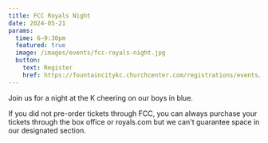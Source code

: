 ```yaml
---
title: FCC Royals Night
date: 2024-05-21
params:
  time: 6–9:30pm
  featured: true
  image: /images/events/fcc-royals-night.jpg
  button:
    text: Register
    href: https://fountaincitykc.churchcenter.com/registrations/events/2255838
---
```


Join us for a night at the K cheering on our boys in blue. 

If you did not pre-order tickets through FCC, you can always purchase your tickets through the box office or royals.com but we can't guarantee space in our designated section.

<!--more-->
